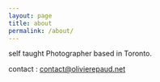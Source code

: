 ```yaml
---
layout: page
title: about
permalink: /about/
---
```


self taught Photographer based in Toronto.  

contact : <contact@olivierepaud.net>
